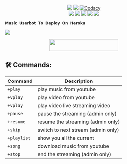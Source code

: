 </p>
<p align="center">
    <a href="https://www.python.org/" alt="made-with-python"> <img src="https://img.shields.io/badge/Made%20with-Python-black.svg?style=flat-square&logo=python&logoColor=blue&color=red" /></a>
    <a href="https://github.com/adudon10/tgdinn/graphs/commit-activity" alt="Maintenance"> <img src="https://img.shields.io/badge/Maintained%3F-yes-red.svg?style=flat-square" /></a>
    <a href="https://app.codacy.com/gh/adudon10/tgdinn/dashboard"> <img src="https://img.shields.io/codacy/grade/a723cb464d5a4d25be3152b5d71de82d?color=red&logo=codacy&style=flat-square" alt="Codacy" /></a><br>
    <a href="https://github.com/adudon10/tgdinn"> <img src="https://img.shields.io/github/repo-size/adudon10/tgdinn?color=red&logo=github&logoColor=blue&style=flat-square" /></a>
    <a href="https://github.com/adudon10/tgdinn/commits/main"> <img src="https://img.shields.io/github/last-commit/adudon10/tgdinn?color=red&logo=github&logoColor=blue&style=flat-square" /></a>
    <a href="https://github.com/adudon10/tgdinn/issues"> <img src="https://img.shields.io/github/issues/adudon10/tgdinn?color=red&logo=github&logoColor=blue&style=flat-square" /></a>
    <a href="https://github.com/adudon10/tgdinn/network/members"> <img src="https://img.shields.io/github/forks/adudon10/tgdinn?color=red&logo=github&logoColor=blue&style=flat-square" /></a>  
    <a href="https://github.com/adudon10/tgdinn/network/members"> <img src="https://img.shields.io/github/stars/adudon10/tgdinn?color=red&logo=github&logoColor=blue&style=flat-square" /></a>  
</p>






    𝗠𝘂𝘀𝗶𝗰 𝗨𝘀𝗲𝗿𝗯𝗼𝘁 𝗧𝗼 𝗗𝗲𝗽𝗹𝗼𝘆 𝗢𝗻 𝗛𝗲𝗿𝗼𝗸𝘂
<img src="(https://telegra.ph/file/dc21904f1c9d70c55812c.jpg)">

<p align="center"><a href="https://heroku.com/deploy?template=https://github.com/adudon10/tgdinn"> <img src="https://img.shields.io/badge/Deploy%20To%20Heroku-blue?style=for-the-badge&logo=heroku" width="220" height="38.45"/></a></p>


## 🛠 Commands:
| Command | Description |
| ------ | ------ |
| `+play` | play music from youtube |
| `+vplay` | play video from youtube |
| `+vplay` | play video live streaming video |
| `+pause` | pause the streaming (admin only) |
| `+resume` | resume the streaming (admin only) |
| `+skip` | switch to next stream (admin only) |
| `+playlist` | show you all the current | stream list |
| `+song` | download music from youtube |
| `+stop` | end the streaming (admin only) |
